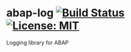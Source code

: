 # abap-log [![Build Status](https://travis-ci.com/flaiker/abap-log.svg?token=dqh3yJEMxtgMhb4syMRh&branch=master)](https://travis-ci.com/flaiker/abap-log) [![License: MIT](https://img.shields.io/badge/License-MIT-yellow.svg)](https://opensource.org/licenses/MIT)
Logging library for ABAP
